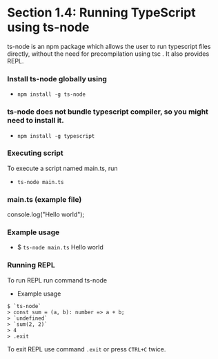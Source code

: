 # Section 1.4: Running TypeScript using ts-node

ts-node is an npm package which allows the user to run typescript files directly, 
without the need for precompilation using tsc . It also provides REPL.

### Install ts-node globally using
- `npm install -g ts-node`

### ts-node does not bundle typescript compiler, so you might need to install it.
- `npm install -g typescript`

### Executing script
To execute a script named main.ts, run
- `ts-node main.ts`

### main.ts (example file)
console.log("Hello world");

### Example usage
- $ `ts-node main.ts`
Hello world

### Running REPL
To run REPL run command ts-node

- Example usage
```
$ `ts-node`
> const sum = (a, b): number => a + b;
> `undefined`
> `sum(2, 2)`
> 4
> .exit
```

To exit REPL use command `.exit` or press `CTRL+C` twice.